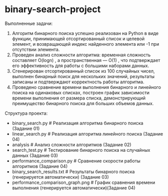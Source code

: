 # binary-search-project
Выполненные задачи:
01. Алгоритм бинарного поиска успешно реализован на Python в виде функции, принимающей отсортированный список и целевой элемент, и возвращающей индекс найденного элемента или -1 при отсутствии элемента.
02. Проведен анализ сложности алгоритма: временная сложность составляет O(logn) , а пространственная — O(1) , что подтверждает его эффективность для работы с большими наборами данных.
03. Сгенерирован отсортированный список из 100 случайных чисел, выполнен бинарный поиск для нескольких значений, результаты записаны и подтверждают корректность работы алгоритма.
04. Проведено сравнение времени выполнения бинарного и линейного поиска на одинаковых списках, построен график зависимости времени выполнения от размера списка, демонстрирующий преимущество бинарного поиска для больших объемов данных.

Структура проекта:

- binary_search.py          # Реализация алгоритма бинарного поиска (Задание 01)
- linear_search.py          # Реализация алгоритма линейного поиска (Задание 04)
- analysis                  # Анализ сложности алгоритмов (Задание 02)
- search_test.py            # Тестирование бинарного поиска на случайных данных (Задание 03)
- performance_comparison.py # Сравнение скорости работы алгоритмов (Задание 04)
- binary_search_results.txt # Результаты бинарного поиска (генерируется автоматически) (Задание 03)
- performance_comparison_graph.png # График сравнения времени выполнения (генерируется автоматически)(Задание 04)
